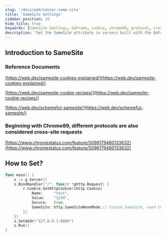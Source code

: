 ```yaml
---
slug: '/docs/web/senior-same-site'
title: 'SameSite Settings'
sidebar_position: 10
hide_title: true
keywords: [SameSite Settings, GoFrame, cookie, chrome89, protocol, cross-site request, http, secure, GoFrame framework, server configuration]
description: "Set the SameSite attribute in servers built with the GoFrame framework. Through detailed code examples, you can learn how to configure SameSite to ensure cookie security, especially when dealing with cross-site requests of different protocols in Chrome 89 and later versions."
---
```


## Introduction to SameSite

### Reference Documents

[https://web.dev/samesite-cookies-explained/](https://web.dev/samesite-cookies-explained/)

[https://web.dev/samesite-cookie-recipes/](https://web.dev/samesite-cookie-recipes/)

[https://web.dev/schemeful-samesite/](https://web.dev/schemeful-samesite/)

### Beginning with Chrome89, different protocols are also considered cross-site requests

[https://www.chromestatus.com/feature/5096179480133632](https://www.chromestatus.com/feature/5096179480133632)

## How to Set?

```go
func main() {
    s := g.Server()
    s.BindHandler("/", func(r *ghttp.Request) {
        r.Cookie.SetHttpCookie(&http.Cookie{
            Name:     "test",
            Value:    "1234",
            Secure:   true,
            SameSite: http.SameSiteNoneMode,// Custom SameSite, used together with secure
        })
    })
    s.SetAddr("127.0.0.1:8080")
    s.Run()
}
```